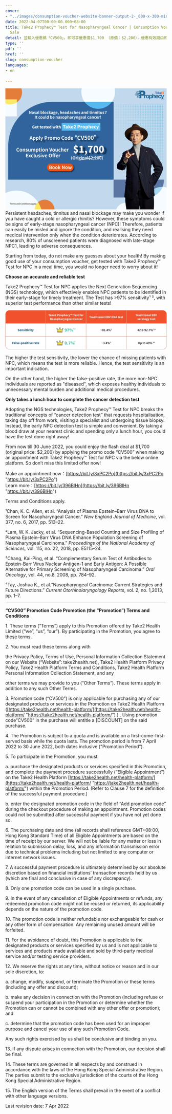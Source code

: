 ```yaml
---
cover:
- "../images/consumption-voucher-website-banner-output-2-_600-x-300-min.jpg"
date: 2022-04-07T00:00:00.000+08:00
title: Take2 Prophecy™ Test for Nasopharyngeal Cancer | Consumption Voucher Flash
  Sale
detail: 並輸入優惠碼「CV500」，即可享優惠價$1,700 （原價：$2,200），優惠有效期由即日起至2022年 6月30日。
type: ''
pdf: ''
href: ''
slug: consumption-voucher
languages:
- en

---
```

![](../images/consumption-voucher-website-banner-output-2-_1506-x-1125-min.jpg)Persistent headaches, tinnitus and nasal blockage may make you wonder if you have caught a cold or allergic rhinitis? However, these symptoms could be signs of early-stage nasopharyngeal cancer (NPC)! Therefore, patients can easily be misled and ignore the condition, and realising they need medical intervention only when the condition deteriorates. According to research, 80% of unscreened patients were diagnosed with late-stage NPC1, leading to adverse consequences.

Starting from today, do not make any guesses about your health! By making good use of your consumption voucher, get tested with Take2 Prophecy™ Test for NPC in a meal time, you would no longer need to worry about it!

**Choose an accurate and reliable test**

Take2 Prophecy™ Test for NPC applies the Next Generation Sequencing (NGS) technology, which effectively enables NPC patients to be identified in their early-stage for timely treatment. The Test has >97% sensitivity¹ ², with superior test performance than other similar tests!

![](../images/table-capscreen.jpg)

The higher the test sensitivity, the lower the chance of missing patients with NPC, which means the test is more reliable. Hence, the test sensitivity is an important indication.

On the other hand, the higher the false-positive rate, the more non-NPC individuals are reported as "diseased", which exposes healthy individuals to unnecessary mental burden and additional medical procedures.

**Only takes a lunch hour to complete the cancer detection test**

Adopting the NGS technologies, Take2 Prophecy™ Test for NPC breaks the traditional concepts of “cancer detection test” that requests hospitalisation, taking day off from work, visiting a specialist and undergoing tissue biopsy. Instead, the early NPC detection test is simple and convenient. By taking a blood draw at your nearest clinic and spending only a lunch hour, you could have the test done right away!

From now till 30 June 2022, you could enjoy the flash deal at $1,700 (original price: $2,200) by applying the promo code “CV500” when making an appointment with Take2 Prophecy™ Test for NPC via the below online platform. So don’t miss this limited offer now!

Make an appointment now：[https://bit.ly/3xPC2Po](https://bit.ly/3xPC2Po "https://bit.ly/3xPC2Po")  
Learn more：[https://bit.ly/396BlHn](https://bit.ly/396BlHn "https://bit.ly/396BlHn")

Terms and Conditions apply.

¹Chan, K. C. Allen, et al. “Analysis of Plasma Epstein–Barr Virus DNA to Screen for Nasopharyngeal Cancer.” _New England Journal of Medicine_, vol. 377, no. 6, 2017, pp. 513–22.

²Lam, W. K. Jacky, et al. “Sequencing-Based Counting and Size Profiling of Plasma Epstein–Barr Virus DNA Enhance Population Screening of Nasopharyngeal Carcinoma.” _Proceedings of the National Academy of Sciences,_ vol. 115, no. 22, 2018, pp. E5115–24.

³Chang, Kai-Ping, et al. “Complementary Serum Test of Antibodies to Epstein-Barr Virus Nuclear Antigen-1 and Early Antigen: A Possible Alternative for Primary Screening of Nasopharyngeal Carcinoma.” _Oral Oncology_, vol. 44, no.8. 2008, pp. 784–92.

⁴Tay, Joshua K., et al.“Nasopharyngeal Carcinoma: Current Strategies and Future Directions.” _Current Otorhinolaryngology Reports_, vol. 2, no. 1,2013, pp. 1–7.

***

**“CV500” Promotion Code Promotion (the “Promotion”) Terms and Conditions**

1\.	These terms  (“Terms”) apply to this Promotion offered by Take2 Health Limited (“we”, “us”, “our”). By participating in the Promotion, you agree to these terms.

2\.	You must read these terms along with

the Privacy Policy, Terms of Use, Personal Information Collection Statement on our Website (“Website”: take2health.net), Take2 Health Platform Privacy Policy, Take2 Health Platform Terms and Conditions, Take2 Health Platform Personal Information Collection Statement, and any

other terms we may provide to you (“Other Terms”). These terms apply in addition to any such Other Terms.

3\.	Promotion code  (“CV500”) is only applicable for purchasing any of our designated products or services in the Promotion on Take2 Health Platform ([https://take2health.net/health-platform/](https://take2health.net/health-platform/ "https://take2health.net/health-platform/")  ) . Using promotion code“CV500” in the purchase will entitle a \[DISCOUNT\]  on the said purchase.

4\.	The Promotion is subject to a quota and is available on a first-come-first-served basis while the quota lasts. The promotion period is from 7 April 2022 to 30 June 2022, both dates inclusive ("Promotion Period”).

5\.	To participate in the Promotion, you must:

a.	purchase the designated products or services specified in this Promotion, and complete the payment procedure successfully (“Eligible Appointment”) on the Take2 Health Platform [https://take2health.net/health-platform/](https://take2health.net/health-platform/ "https://take2health.net/health-platform/") within the Promotion Period. (Refer to Clause 7 for the definition of the successful payment procedure.)

b.	enter the designated promotion code in the field of “Add promotion code” during the checkout procedure of making an appointment. Promotion codes could not be submitted after successful payment if you have not yet done so.

6\.	The purchasing date and time (all records shall reference GMT+08:00, Hong Kong Standard Time) of all Eligible Appointments are based on the time of receipt by our server. We will not be liable for any matter or loss in relation to submission delay, loss, and any information transmission error due to technical problems including but not limited to any computer or internet network issues.

7\.	A successful payment procedure is ultimately determined by our absolute discretion based on financial institutions’ transaction records held by us (which are final and conclusive in case of any discrepancy).

8\.	Only one promotion code can be used in a single purchase.

9\.	In the event of any cancellation of Eligible Appointments or refunds, any redeemed promotion code might not be reused or returned, its applicability depends on the nature of the promotion code.

10\.	The promotion code is neither refundable nor exchangeable for cash or any other form of compensation. Any remaining unused amount will be forfeited.

11\.	For the avoidance of doubt, this Promotion is applicable to the designated products or services specified by us and is not applicable to services and products made available and sold by third-party medical service and/or testing service providers.

12\.	We reserve the rights at any time, without notice or reason and in our sole discretion, to:

a.	change, modify, suspend, or terminate the Promotion or these terms (including any offer and discount);

b.	make any decision in connection with the Promotion (including refuse or suspend your participation in the Promotion or determine whether the Promotion can or cannot be combined with any other offer or promotion); and

c.	determine that the promotion code has been used for an improper purpose and cancel your use of any such Promotion Code.

Any such rights exercised by us shall be conclusive and binding on you.

13\.	If any dispute arises in connection with the Promotion, our decision shall be final.

14\.	These terms are governed in all respects by and construed in accordance with the laws of the Hong Kong Special Administrative Region. The parties submit to the exclusive jurisdiction of the courts of the Hong Kong Special Administrative Region.

15\.	The English version of the Terms shall prevail in the event of a conflict with other language versions.

Last revision date: 7 Apr 2022